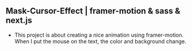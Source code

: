 ## Mask-Cursor-Effect | framer-motion & sass & next.js

- This project is about creating a nice animation using framer-motion. When I put the mouse on the text, the color and background change.
